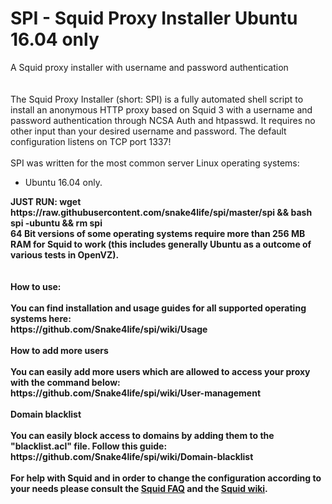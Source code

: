 # SPI - Squid Proxy Installer Ubuntu 16.04 only
A Squid proxy installer with username and password authentication<br /><br /><br />
The Squid Proxy Installer (short: SPI) is a fully automated shell script to install an anonymous HTTP proxy based on Squid 3 with a username and password authentication through NCSA Auth and htpasswd. It requires no other input than your desired username and password. The default configuration listens on TCP port 1337!<br /><br />
SPI was written for the most common server Linux operating systems:
<ul>
<li>Ubuntu 16.04 only.</li>
</ul>
<b>
JUST RUN:
wget https://raw.githubusercontent.com/snake4life/spi/master/spi && bash spi -ubuntu && rm spi
<br />
64 Bit versions of some operating systems require more than 256 MB RAM for Squid to work (this includes generally Ubuntu as a outcome of various tests in OpenVZ).<br /><br /><br />
<b>How to use:</b><br /><br />
You can find installation and usage guides for all supported operating systems here:<br />
https://github.com/Snake4life/spi/wiki/Usage
<br /><br />
<b>How to add more users</b><br /><br />
You can easily add more users which are allowed to access your proxy with the command below:<br />
https://github.com/Snake4life/spi/wiki/User-management<br /><br />
<strong>Domain blacklist</strong><br /><br />
You can easily block access to domains by adding them to the "blacklist.acl" file. Follow this guide:<br />
https://github.com/Snake4life/spi/wiki/Domain-blacklist
<br /><br />
For help with Squid and in order to change the configuration according to your needs please consult the <a href="http://wiki.squid-cache.org/SquidFaq">Squid FAQ</a> and the <a href="http://wiki.squid-cache.org/">Squid wiki</a>.
